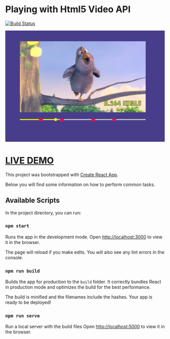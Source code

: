 # Playing with Html5 Video API
[![Build Status](https://travis-ci.org/iondrimba/react-video-player.svg?branch=master)](https://travis-ci.org/iondrimba/react-video-player)

![Demo](https://raw.githubusercontent.com/iondrimba/images/master/video-player.PNG)

# [LIVE DEMO](https://iondrimba.github.io/react-video-player/build/index.html)

This project was bootstrapped with [Create React App](https://github.com/facebookincubator/create-react-app).

Below you will find some information on how to perform common tasks.

## Available Scripts

In the project directory, you can run:

### `npm start`

Runs the app in the development mode.
Open [http://localhost:3000](http://localhost:3000) to view it in the browser.

The page will reload if you make edits.
You will also see any lint errors in the console.

### `npm run build`

Builds the app for production to the `build` folder.
It correctly bundles React in production mode and optimizes the build for the best performance.

The build is minified and the filenames include the hashes.
Your app is ready to be deployed!

### `npm run serve`

Run a local server with the build files
Open [http://localhost:5000](http://localhost:5000) to view it in the browser.
